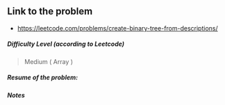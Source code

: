 ## Link to the problem
 
 - https://leetcode.com/problems/create-binary-tree-from-descriptions/
 
##### Difficulty Level (according to Leetcode)
 
 > Medium ( Array  )
 
##### Resume of the problem:



##### Notes
  